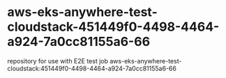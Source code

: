 # aws-eks-anywhere-test-cloudstack-451449f0-4498-4464-a924-7a0cc81155a6-66
repository for use with E2E test job aws-eks-anywhere-test-cloudstack:451449f0-4498-4464-a924-7a0cc81155a6-66
